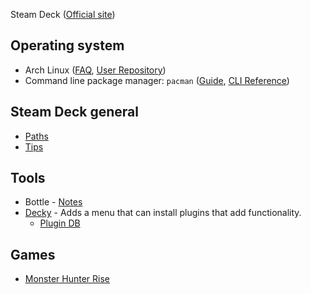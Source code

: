 
Steam Deck ([Official site](https://store.steampowered.com/steamdeck))

## Operating system

- Arch Linux ([FAQ](https://wiki.archlinux.org/title/Frequently_asked_questions), [User Repository](https://aur.archlinux.org/))
- Command line package manager: `pacman` ([Guide](https://wiki.archlinux.org/title/pacman), [CLI Reference](https://archlinux.org/pacman/pacman.8.html))

## Steam Deck general

- [Paths](/steam-deck/paths.md)
- [Tips](/steam-deck/tips.md)

## Tools

- Bottle - [Notes](/tools/Bottle.md)
- [Decky](https://github.com/SteamDeckHomebrew/decky-loader) - Adds a menu that can install plugins that add functionality.
  - [Plugin DB](https://github.com/SteamDeckHomebrew/decky-plugin-database)

## Games

- [Monster Hunter Rise](/games/Monster-Hunter-Rise.md)
